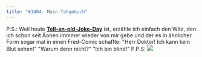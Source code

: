 ```yaml
---
title: "#1404: Main Tahgebuch"
---
```


P.S.: 
Weil heute <a href="http://www.fonflatter.de/kalender"><strong>Tell-an-old-Joke-Day</strong></a> ist, erzähle ich einfach den Witz, den ich schon seit Äonen immmer wieder von mir gebe und der es in ähnlicher Form sogar mal in einen Fred-Comic schaffte:
"Herr Doktor! Ich kann kein Blut sehen!"
"Warum denn nicht?"
"Ich bin blind!"
P.P.S:
<a href="http://www.fonflatter.de/ausstellung"><img src="http://www.fonflatter.de/bilder/ausstellung4/ausstellung_berlin_s.png"></a>

